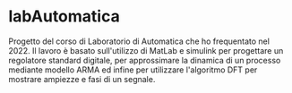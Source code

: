 # labAutomatica

Progetto del corso di Laboratorio di Automatica che ho frequentato nel 2022. Il lavoro è basato sull'utilizzo di MatLab e simulink per progettare un regolatore standard digitale, per approssimare la dinamica di un processo mediante modello ARMA ed infine per utilizzare l'algoritmo DFT per mostrare ampiezze e fasi di un segnale.
